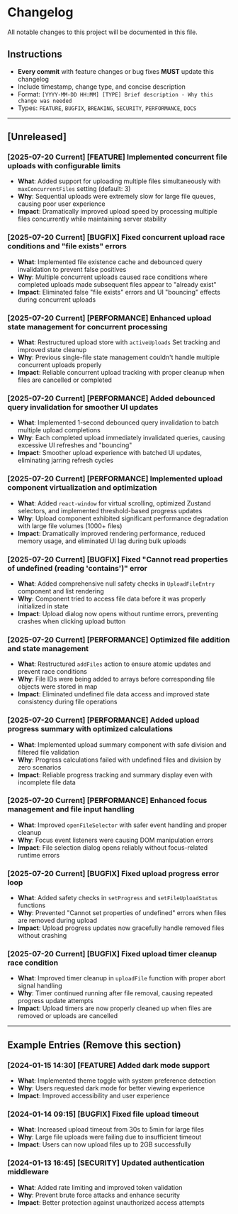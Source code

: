 # Changelog

All notable changes to this project will be documented in this file.

## Instructions
- **Every commit** with feature changes or bug fixes **MUST** update this changelog
- Include timestamp, change type, and concise description
- Format: `[YYYY-MM-DD HH:MM] [TYPE] Brief description - Why this change was needed`
- Types: `FEATURE`, `BUGFIX`, `BREAKING`, `SECURITY`, `PERFORMANCE`, `DOCS`

---

## [Unreleased]

### [2025-07-20 Current] [FEATURE] Implemented concurrent file uploads with configurable limits
- **What**: Added support for uploading multiple files simultaneously with `maxConcurrentFiles` setting (default: 3)
- **Why**: Sequential uploads were extremely slow for large file queues, causing poor user experience
- **Impact**: Dramatically improved upload speed by processing multiple files concurrently while maintaining server stability

### [2025-07-20 Current] [BUGFIX] Fixed concurrent upload race conditions and "file exists" errors
- **What**: Implemented file existence cache and debounced query invalidation to prevent false positives
- **Why**: Multiple concurrent uploads caused race conditions where completed uploads made subsequent files appear to "already exist"
- **Impact**: Eliminated false "file exists" errors and UI "bouncing" effects during concurrent uploads

### [2025-07-20 Current] [PERFORMANCE] Enhanced upload state management for concurrent processing
- **What**: Restructured upload store with `activeUploads` Set tracking and improved state cleanup
- **Why**: Previous single-file state management couldn't handle multiple concurrent uploads properly
- **Impact**: Reliable concurrent upload tracking with proper cleanup when files are cancelled or completed

### [2025-07-20 Current] [PERFORMANCE] Added debounced query invalidation for smoother UI updates
- **What**: Implemented 1-second debounced query invalidation to batch multiple upload completions
- **Why**: Each completed upload immediately invalidated queries, causing excessive UI refreshes and "bouncing"
- **Impact**: Smoother upload experience with batched UI updates, eliminating jarring refresh cycles

### [2025-07-20 Current] [PERFORMANCE] Implemented upload component virtualization and optimization
- **What**: Added `react-window` for virtual scrolling, optimized Zustand selectors, and implemented threshold-based progress updates
- **Why**: Upload component exhibited significant performance degradation with large file volumes (1000+ files)
- **Impact**: Dramatically improved rendering performance, reduced memory usage, and eliminated UI lag during bulk uploads

### [2025-07-20 Current] [BUGFIX] Fixed "Cannot read properties of undefined (reading 'contains')" error
- **What**: Added comprehensive null safety checks in `UploadFileEntry` component and list rendering
- **Why**: Component tried to access file data before it was properly initialized in state
- **Impact**: Upload dialog now opens without runtime errors, preventing crashes when clicking upload button

### [2025-07-20 Current] [PERFORMANCE] Optimized file addition and state management
- **What**: Restructured `addFiles` action to ensure atomic updates and prevent race conditions
- **Why**: File IDs were being added to arrays before corresponding file objects were stored in map
- **Impact**: Eliminated undefined file data access and improved state consistency during file operations

### [2025-07-20 Current] [PERFORMANCE] Added upload progress summary with optimized calculations
- **What**: Implemented upload summary component with safe division and filtered file validation
- **Why**: Progress calculations failed with undefined files and division by zero scenarios
- **Impact**: Reliable progress tracking and summary display even with incomplete file data

### [2025-07-20 Current] [PERFORMANCE] Enhanced focus management and file input handling
- **What**: Improved `openFileSelector` with safer event handling and proper cleanup
- **Why**: Focus event listeners were causing DOM manipulation errors
- **Impact**: File selection dialog opens reliably without focus-related runtime errors

### [2025-07-20 Current] [BUGFIX] Fixed upload progress error loop
- **What**: Added safety checks in `setProgress` and `setFileUploadStatus` functions
- **Why**: Prevented "Cannot set properties of undefined" errors when files are removed during upload
- **Impact**: Upload progress updates now gracefully handle removed files without crashing

### [2025-07-20 Current] [BUGFIX] Fixed upload timer cleanup race condition  
- **What**: Improved timer cleanup in `uploadFile` function with proper abort signal handling
- **Why**: Timer continued running after file removal, causing repeated progress update attempts
- **Impact**: Upload timers are now properly cleaned up when files are removed or uploads are cancelled

---

## Example Entries (Remove this section)

### [2024-01-15 14:30] [FEATURE] Added dark mode support
- **What**: Implemented theme toggle with system preference detection
- **Why**: Users requested dark mode for better viewing experience
- **Impact**: Improved accessibility and user experience

### [2024-01-14 09:15] [BUGFIX] Fixed file upload timeout
- **What**: Increased upload timeout from 30s to 5min for large files
- **Why**: Large file uploads were failing due to insufficient timeout
- **Impact**: Users can now upload files up to 2GB successfully

### [2024-01-13 16:45] [SECURITY] Updated authentication middleware
- **What**: Added rate limiting and improved token validation
- **Why**: Prevent brute force attacks and enhance security
- **Impact**: Better protection against unauthorized access attempts